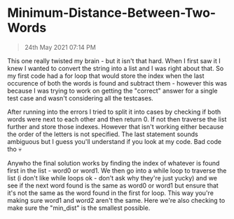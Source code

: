 # Minimum-Distance-Between-Two-Words

>24th May 2021 07:14 PM

This one really twisted my brain - but it isn't that hard. When I first saw it I knew I wanted to convert the string into a list and I was right about that. So my first code had a for loop that would store the index when the last occurence of both the words is found and subtract them - however this was because I was trying to work on getting the "correct" answer for a single test case and wasn't considering all the testcases.

After running into the errors I tried to split it into cases by checking if both words were next to each other and then return 0. If not then traverse the list further and store those indexes. However that isn't working either because the order of the letters is not specified. The last statement sounds ambiguous but I guess you'll understand if you look at my code. Bad code tho 💀


Anywho the final solution works by finding the index of whatever is found first in the list - word0 or word1. We then go into a while loop to traverse the list (i don't like while loops ok - don't ask why they're just yucky) and we see if the next word found is the same as word0 or word1 but ensure that it's not the same as the word found in the first for loop. This way you're making sure word1 and word2 aren't the same. Here we're also checking to make sure the "min_dist" is the smallest possible.
